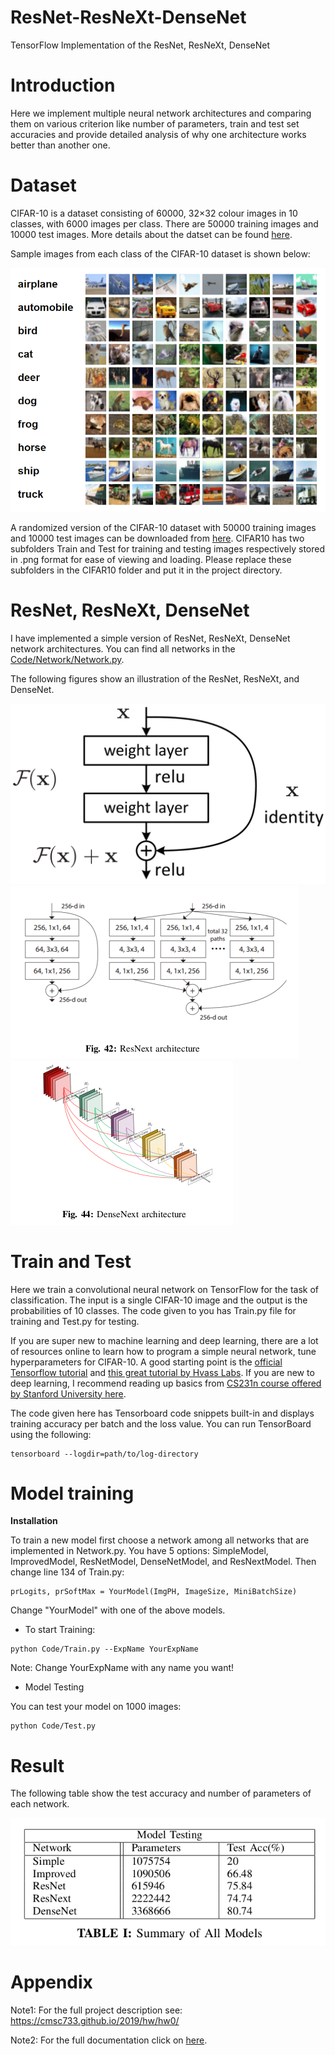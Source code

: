 # ResNet-ResNeXt-DenseNet
TensorFlow Implementation of the ResNet, ResNeXt, DenseNet


# Introduction

Here we implement multiple neural network architectures and comparing them on various criterion like number of parameters, train and test set accuracies and provide detailed analysis of why one architecture works better than another one.


# Dataset

CIFAR-10 is a dataset consisting of 60000, 32×32 colour images in 10 classes, with 6000 images per class. There are 50000 training images and 10000 test images. More details about the datset can be found [here](http://www.cs.toronto.edu/~kriz/cifar.html).

Sample images from each class of the CIFAR-10 dataset is shown below:

![Repo List](figures/fig1.png)

A randomized version of the CIFAR-10 dataset with 50000 training images and 10000 test images can be downloaded from [here](https://drive.google.com/file/d/18jeQgtFuEmdH93S6bWzZxYeAOv-WHJoL/view?usp=sharing). CIFAR10 has two subfolders Train and Test for training and testing images respectively stored in .png format for ease of viewing and loading. Please replace these subfolders in the CIFAR10 folder and put it in the project directory.


# ResNet, ResNeXt, DenseNet

I have implemented a simple version of ResNet, ResNeXt, DenseNet network architectures. You can find all networks in the [Code/Network/Network.py](https://github.com/hsouri/ResNet-ResNeXt-DenseNet/blob/master/Code/Network/Network.py).

The following figures show an illustration of the ResNet, ResNeXt, and DenseNet.

![Repo List](figures/fig3.png)
![Repo List](figures/fig4.png)
![Repo List](figures/fig5.png)




# Train and Test

Here we train a convolutional neural network on TensorFlow for the task of classification. The input is a single CIFAR-10 image and the output is the probabilities of 10 classes. The code given to you has Train.py file for training and Test.py for testing.



If you are super new to machine learning and deep learning, there are a lot of resources online to learn how to program a simple neural network, tune hyperparameters for CIFAR-10. A good starting point is the [official Tensorflow tutorial](https://www.tensorflow.org/tutorials/images/deep_cnn) and [this great tutorial by Hvass Labs](https://github.com/Hvass-Labs/TensorFlow-Tutorials). If you are new to deep learning, I recommend reading up basics from [CS231n course offered by Stanford University here](https://cs231n.github.io/).


The code given here has Tensorboard code snippets built-in and displays training accuracy per batch and the loss value. You can run TensorBoard using the following:

```shell
tensorboard --logdir=path/to/log-directory
```


# Model training

**Installation**

To train a new model first choose a network among all networks that are implemented in Network.py. You have 5 options: 
SimpleModel, ImprovedModel, ResNetModel, DenseNetModel, and ResNextModel. Then change line 134 of Train.py:


```shell
prLogits, prSoftMax = YourModel(ImgPH, ImageSize, MiniBatchSize)
```
Change "YourModel" with one of the above models.

- To start Training:

```shell
python Code/Train.py --ExpName YourExpName
```

Note: Change YourExpName with any name you want!

- Model Testing

You can test your model on 1000 images:

```shell
python Code/Test.py
``` 
# Result

The following table show the test accuracy and number of parameters of each network.

![Repo List](figures/fig2.png)



# Appendix

Note1: For the full project description see: https://cmsc733.github.io/2019/hw/hw0/

Note2: For the full documentation click on [here](https://github.com/hsouri/ResNet-ResNeXt-DenseNet/blob/master/Report.pdf).
